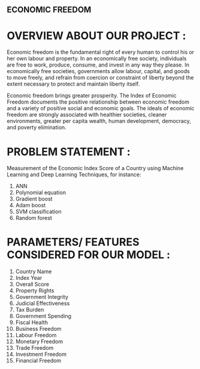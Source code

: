 ## ECONOMIC FREEDOM

# OVERVIEW ABOUT OUR PROJECT :

Economic freedom is the fundamental right of every human to control his or her own labour and property. In an economically free society, individuals are free to work, produce, consume, and invest in any way they please. In economically free societies, governments allow labour, capital, and goods to move freely, and refrain from coercion or constraint of liberty beyond the extent necessary to protect and maintain liberty itself.

Economic freedom brings greater prosperity. The Index of Economic Freedom documents the positive relationship between economic freedom and a variety of positive social and economic goals. The ideals of economic freedom are strongly associated with healthier societies, cleaner environments, greater per capita wealth, human development, democracy, and poverty elimination.

# PROBLEM STATEMENT :

Measurement of the Economic Index Score of a Country using Machine Learning and Deep Learning Techniques, for instance:

1. ANN
2. Polynomial equation
3. Gradient boost 
4. Adam boost 
5. SVM classification
6.  Random forest

# PARAMETERS/ FEATURES CONSIDERED FOR OUR MODEL :

1. Country Name
2. Index Year
3. Overall Score
4. Property Rights
5. Government Integrity
6. Judicial Effectiveness
7. Tax Burden
8. Government Spending
9. Fiscal Health
10. Business Freedom
11. Labour Freedom
12. Monetary Freedom
13. Trade Freedom
14. Investment Freedom
15. Financial Freedom



